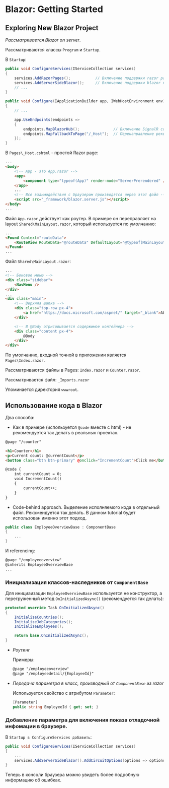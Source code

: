 # Blazor: Getting Started

## Exploring New Blazor Project

*Рассматривается Blazor on server*.

Рассматриваются классы `Program` и `Startup`.

В `Startup`:

```csharp
public void ConfigureServices(IServiceCollection services)
{
    services.AddRazorPages();           // Включение поддержки razor pages
    services.AddServerSideBlazor();     // Включение поддержки blazor на сервере
    // ...
}

public void Configure(IApplicationBuilder app, IWebHostEnvironment env)
{
    // ...

    app.UseEndpoints(endpoints =>
    {
        endpoints.MapBlazorHub();               // Включение SignalR соединения
        endpoints.MapFallbackToPage("/_Host");  // Перенаправление реквестов на страницу _Host.cshtml
    });
}
```

В `Pages\_Host.cshtml` - простой Razor page:

```html
...
<body>
    <!-- App - это App.razor -->
    <app>
        <component type="typeof(App)" render-mode="ServerPrerendered" />
    </app>
    ...
    <!-- Все взаимодействия с браузером производятся через этот файл -->
    <script src="_framework/blazor.server.js"></script>
</body>
...
```

Файл `App.razor` действует как роутер. В примере он переправляет на layout `Shared\MainLayout.razor`,
который используется по умолчанию:
```html
...
<Found Context="routeData">
    <RouteView RouteData="@routeData" DefaultLayout="@typeof(MainLayout)" />
</Found>
...
```

Файл `Shared\MainLayout.razor`:
```html
...
<!-- Боковое меню -->
<div class="sidebar">
    <NavMenu />
</div>
...
<div class="main">
    <!-- Верхняя шапка -->
    <div class="top-row px-4">
        <a href="https://docs.microsoft.com/aspnet/" target="_blank">About</a>
    </div>

    <!-- В @Body отрисовывается содержимое контейнера -->
    <div class="content px-4">
        @Body
    </div>
</div>
```

По умолчанию, входной точной в приложении является `Pages\Index.razor`.

Рассматриваются файлы в Pages: `Index.razor` и `Counter.razor`.

Рассматривается файл: `_Imports.razor`

Упоминается директория `wwwroot`.

## Использование кода в Blazor

Два способа:
* Как в примере (используется `@code` вместе с html) - не рекомендуется так делать в реальных проектах.
```html
@page "/counter"

<h1>Counter</h1>
<p>Current count: @currentCount</p>
<button class="btn btn-primary" @onclick="IncrementCount">Click me</button>

@code {
    int currentCount = 0;
    void IncrementCount()
    {
        currentCount++;
    }
}
```

* Code-behind approach. Выделение исполняемого кода в отдельный файл. Рекомендуется так делать.
В данном tutorial будет использован именно этот подход.
```csharp
public class EmployeeOverviewBase : ComponentBase
{
    ...
}
```

И referencing:
```html
@page "/employeeoverview"
@inherits EmployeeOverviewBase
...
```

### Инициализация классов-наследников от `ComponentBase`

Для инициаизации `EmployeeOverviewBase` используется не конструктор, а перегруженный метод
`OnInitializedAsync()` (рекомендуется так делать):
```csharp
protected override Task OnInitializedAsync()
{
    InitializeCountries();
    InitializeJobCategories();
    InitializeEmployees();

    return base.OnInitializedAsync();
}
```

* *Роутинг*

  Примеры:
  ```html
  @page "/employeeoverview"
  @page "/employeedetail/{EmployeeId}"
  ```

* *Передача параметра в класс, производный от `ComponentBase` из razor*

  Используется свойство с атрибутом `Parameter`:
  ```csharp
  [Parameter]
  public string EmployeeId { get; set; }
  ```

### Добавление параметра для включения показа отладочной инфомации в браузере.
  
В `Startup в ConfigureServices добавить`:
```csharp 
public void ConfigureServices(IServiceCollection services)
{
    ...
    services.AddServerSideBlazor().AddCircuitOptions(options => options.DetailedErrors = true);
}
```

Теперь в консоли браузера можно увидеть более подробную информацию об ошибках.
